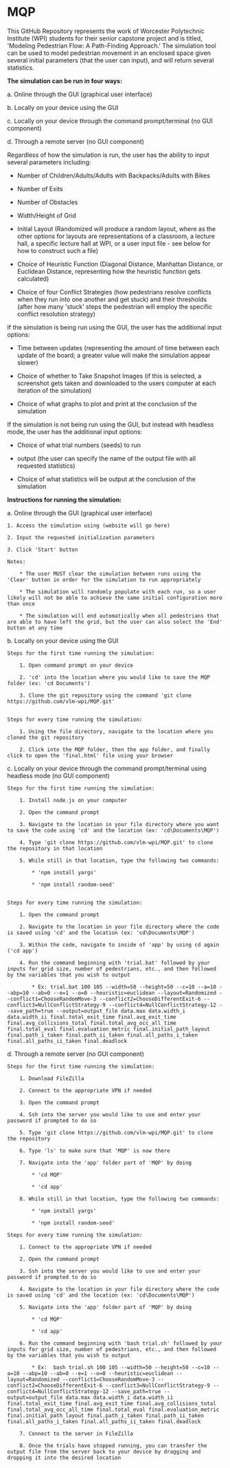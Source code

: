 # MQP

This GitHub Repository represents the work of Worcester Polytechnic Institute (WPI) students for their senior capstone project and is titled, 'Modeling Pedestrian Flow: A Path-Finding Approach.'  The simulation tool can be used to model pedestrian movement in an enclosed space given several initial parameters (that the user can input), and will return several statistics.

**The simulation can be run in four ways:**

a. Online through the GUI (graphical user interface)

b. Locally on your device using the GUI

c. Locally on your device through the command prompt/terminal (no GUI component)

d. Through a remote server (no GUI component)

Regardless of how the simulation is run, the user has the ability to input several parameters including:

* Number of Children/Adults/Adults with Backpacks/Adults with Bikes

* Number of Exits

* Number of Obstacles

* Width/Height of Grid

* Initial Layout (Randomized will produce a random layout, where as the other options for layouts are representations of a classroom, a lecture hall, a specific lecture hall at WPI, or a user input file - see below for how to construct such a file)

* Choice of Heuristic Function (Diagonal Distance, Manhattan Distance, or Euclidean Distance, representing how the heuristic function gets calculated)

* Choice of four Conflict Strategies (how pedestrians resolve conflicts when they run into one another and get stuck) and their thresholds (after how many 'stuck' steps the pedestrian will employ the specific conflict resolution strategy)

If the simulation is being run using the GUI, the user has the additional input options:

* Time between updates (representing the amount of time between each update of the board; a greater value will make the simulation appear slower)

* Choice of whether to Take Snapshot Images (if this is selected, a screenshot gets taken and downloaded to the users computer at each iteration of the simulation)

* Choice of what graphs to plot and print at the conclusion of the simulation

If the simulation is not being run using the GUI, but instead with headless mode, the user has the additional input options:

* Choice of what trial numbers (seeds) to run

* output (the user can specify the name of the output file with all requested statistics)

* Choice of what statistics will be output at the conclusion of the simulation

**Instructions for running the simulation:**

a. Online through the GUI (graphical user interface)

	1. Access the simulation using (website will go here)
	
	2. Input the requested initialization parameters
	
	3. Click 'Start' button
	
	Notes:
		
		* The user MUST clear the simulation between runs using the 'Clear' button in order for the simulation to run appropriately
		
		* The simulation will randomly populate with each run, so a user likely will not be able to achieve the same initial configuration more than once
		
		* The simulation will end automatically when all pedestrians that are able to have left the grid, but the user can also select the 'End' button at any time


b. Locally on your device using the GUI
	
	Steps for the first time running the simulation:
		
		1. Open command prompt on your device
		
		2. 'cd' into the location where you would like to save the MQP folder (ex: 'cd Documents')
		
		3. Clone the git repository using the command 'git clone https://github.com/vlm-wpi/MQP.git'
		
	
	Steps for every time running the simulation:
		
		1. Using the file directory, navigate to the location where you cloned the git repository
		
		2. Click into the MQP folder, then the app folder, and finally click to open the 'final.html' file using your browser


c. Locally on your device through the command prompt/terminal using headless mode (no GUI component)
	
	Steps for the first time running the simulation:
		
		1. Install node.js on your computer
		
		2. Open the command prompt
		
		3. Navigate to the location in your file directory where you want to save the code using 'cd' and the location (ex: 'cd\Documents\MQP') 
		
		4. Type 'git clone https://github.com/vlm-wpi/MQP.git' to clone the repository in that location
		
		5. While still in that location, type the following two commands:
			
			* 'npm install yargs'
			
			* 'npm install random-seed'

	
	Steps for every time running the simulation:
		
		1. Open the command prompt
		
		2. Navigate to the location in your file directory where the code is saved using 'cd' and the location (ex: 'cd\Documents\MQP')
		
		3. Within the code, navigate to inside of 'app' by using cd again ('cd app')
		
		4. Run the command beginning with 'trial.bat' followed by your inputs for grid size, number of pedestrians, etc., and then followed by the variables that you wish to output
			
			* Ex: trial.bat 100 105 --width=50 --height=50 --c=10 --a=10 --abp=10 --ab=0 --e=1 --o=0 --heuristic=euclidean --layout=Randomized --conflict1=ChooseRandomMove-3 --conflict2=ChooseDifferentExit-6 --conflict3=NullConflictStrategy-9 --conflict4=NullConflictStrategy-12 --save_path=true --output=output_file data.max data.width_i data.width_ii final.total_exit_time final.avg_exit_time final.avg_collisions_total final.total_avg_occ_all_time final.total_eval final.evaluation_metric final.initial_path_layout final.path_i_taken final.path_ii_taken final.all_paths_i_taken final.all_paths_ii_taken final.deadlock


d. Through a remote server (no GUI component)
	
	Steps for the first time running the simulation:
		
		1. Download FileZilla
		
		2. Connect to the appropriate VPN if needed
		
		3. Open the command prompt
		
		4. Ssh into the server you would like to use and enter your password if prompted to do so
		
		5. Type 'git clone https://github.com/vlm-wpi/MQP.git' to clone the repository
		
		6. Type 'ls' to make sure that 'MQP' is now there 
		
		7. Navigate into the 'app' folder part of 'MQP' by doing
			
			* 'cd MQP'
			
			* 'cd app'
		
		8. While still in that location, type the following two commands:
			
			* 'npm install yargs'
			
			* 'npm install random-seed'

	Steps for every time running the simulation:
		
		1. Connect to the appropriate VPN if needed
		
		2. Open the command prompt 
		
		3. Ssh into the server you would like to use and enter your password if prompted to do so
		
		4. Navigate to the location in your file directory where the code is saved using 'cd' and the location (ex: 'cd\Documents\MQP')
		
		5. Navigate into the 'app' folder part of 'MQP' by doing
			
			* 'cd MQP'
			
			* 'cd app'
		
		6. Run the command beginning with 'bash trial.sh' followed by your inputs for grid size, number of pedestrians, etc., and then followed by the variables that you wish to output
			
			* Ex:  bash trial.sh 100 105 --width=50 --height=50 --c=10 --a=10 --abp=10 --ab=0 --e=1 --o=0 --heuristic=euclidean --layout=Randomized --conflict1=ChooseRandomMove-3 --conflict2=ChooseDifferentExit-6 --conflict3=NullConflictStrategy-9 --conflict4=NullConflictStrategy-12 --save_path=true --output=output_file data.max data.width_i data.width_ii final.total_exit_time final.avg_exit_time final.avg_collisions_total final.total_avg_occ_all_time final.total_eval final.evaluation_metric final.initial_path_layout final.path_i_taken final.path_ii_taken final.all_paths_i_taken final.all_paths_ii_taken final.deadlock
		
		7. Connect to the server in FileZilla
		
		8. Once the trials have stopped running, you can transfer the output file from the server back to your device by dragging and dropping it into the desired location

